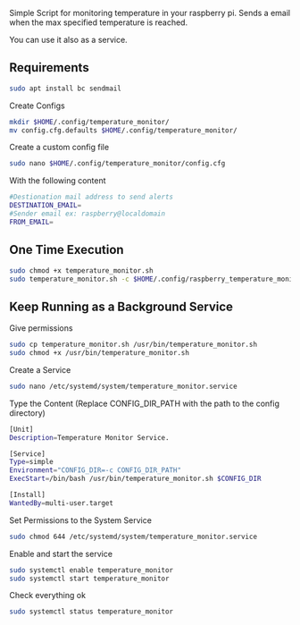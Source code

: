 Simple Script for monitoring temperature in your raspberry pi. Sends a email when the max specified temperature is reached. 

You can use it also as a service.



## Requirements

```bash
sudo apt install bc sendmail
```

Create Configs

```bash
mkdir $HOME/.config/temperature_monitor/
mv config.cfg.defaults $HOME/.config/temperature_monitor/
```

Create a custom config file

```bash
sudo nano $HOME/.config/temperature_monitor/config.cfg
```

With the following content

```bash
#Destionation mail address to send alerts
DESTINATION_EMAIL=
#Sender email ex: raspberry@localdomain
FROM_EMAIL=
```



## One Time Execution

```bash
sudo chmod +x temperature_monitor.sh
sudo temperature_monitor.sh -c $HOME/.config/raspberry_temperature_monitor
```



## Keep Running as a Background Service

Give permissions

```bash
sudo cp temperature_monitor.sh /usr/bin/temperature_monitor.sh
sudo chmod +x /usr/bin/temperature_monitor.sh
```

Create a Service

```bash
sudo nano /etc/systemd/system/temperature_monitor.service
```

Type the Content  (Replace CONFIG_DIR_PATH with the path to the config directory)

```bash
[Unit]
Description=Temperature Monitor Service.

[Service]
Type=simple
Environment="CONFIG_DIR=-c CONFIG_DIR_PATH"
ExecStart=/bin/bash /usr/bin/temperature_monitor.sh $CONFIG_DIR

[Install]
WantedBy=multi-user.target
```

Set Permissions to the System Service

```bash
sudo chmod 644 /etc/systemd/system/temperature_monitor.service
```

Enable and start the service

```bash
sudo systemctl enable temperature_monitor
sudo systemctl start temperature_monitor
```

Check everything ok

```bash
sudo systemctl status temperature_monitor
```


